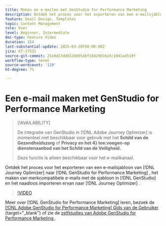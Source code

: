 ```yaml
---
title: Maken en e-mailen met GenStudio for Performance Marketing
description: Ontdek het proces voor het exporteren van een e-mailsjabloon van Journey Optimizer naar GenStudio for Performance Marketing, het maken van merkwaardige e-mails met de sjabloon in GenStudio en het naadloos importeren van deze mailsjablonen naar Journey Optimizer.
feature: Email Design, Templates
topic: Content Management
role: User
level: Beginner, Intermediate
doc-type: Feature Video
duration: 324
last-substantial-update: 2025-03-28T00:00:00Z
jira: KT-17531
source-git-commit: 21e0d23dd012b0954bf18d29016a5c1041ad519f
workflow-type: tm+mt
source-wordcount: '119'
ht-degree: 7%

---
```



# Een e-mail maken met GenStudio for Performance Marketing

>[!AVAILABILITY]
>
>De integratie van GenStudio in [!DNL Adobe Journey Optimizer] is momenteel niet beschikbaar voor gebruik met het **Schild van de Gezondheidszorg** of **Privacy en het 4&rbrace; toe:voegen-op dienstenaanbod van het Schild van de Veiligheid.**
>
>Deze functie is alleen beschikbaar voor het e-mailkanaal.

Ontdek het proces voor het exporteren van een e-mailsjabloon van [!DNL Journey Optimizer] naar [!DNL GenStudio for Performance Marketing] , het maken van merkcompatibele e-mails met de sjabloon in [!DNL GenStudio] en het naadloos importeren ervan naar [!DNL Journey Optimizer] .

>[!VIDEO](https://video.tv.adobe.com/v/3456038/?learn=on&enablevpops)

Meer over [!DNL GenStudio for Performance Marketing] leren, bezoek de [[!DNL Adobe GenStudio for Performance Marketing]  Gids van de Gebruiker ](https://experienceleague.adobe.com/nl/docs/genstudio-for-performance-marketing/user-guide/home){target="_blank"}  of zie de [ zelfstudies van Adobe GenStudio for Performance Marketing ](https://experienceleague.adobe.com/nl/docs/genstudio-for-performance-marketing-learn/tutorials/overview).
